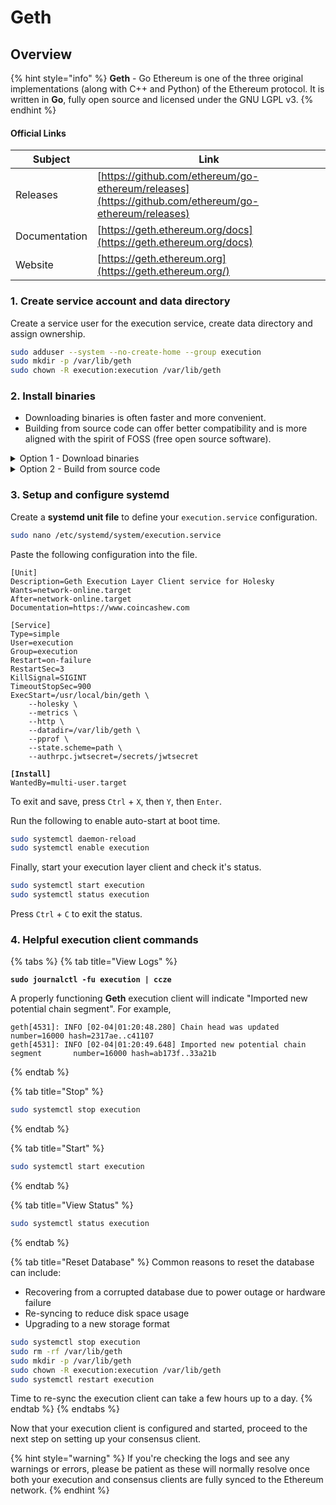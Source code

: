 # Geth

## Overview

{% hint style="info" %}
**Geth** - Go Ethereum is one of the three original implementations (along with C++ and Python) of the Ethereum protocol. It is written in **Go**, fully open source and licensed under the GNU LGPL v3.
{% endhint %}

#### Official Links

| Subject       | Link                                                                                                 |
| ------------- | ---------------------------------------------------------------------------------------------------- |
| Releases      | [https://github.com/ethereum/go-ethereum/releases](https://github.com/ethereum/go-ethereum/releases) |
| Documentation | [https://geth.ethereum.org/docs](https://geth.ethereum.org/docs)                                     |
| Website       | [https://geth.ethereum.org](https://geth.ethereum.org/)                                              |

### 1. Create service account and data directory

Create a service user for the execution service, create data directory and assign ownership.

```bash
sudo adduser --system --no-create-home --group execution
sudo mkdir -p /var/lib/geth
sudo chown -R execution:execution /var/lib/geth
```

### **2. Install binaries**

* Downloading binaries is often faster and more convenient.
* Building from source code can offer better compatibility and is more aligned with the spirit of FOSS (free open source software).

<details>

<summary>Option 1 - Download binaries</summary>

<pre class="language-bash"><code class="lang-bash">RELEASE_URL="https://geth.ethereum.org/downloads"
<strong>FILE="https://gethstore.blob.core.windows.net/builds/geth-linux-amd64[a-zA-Z0-9./?=_%:-]*.tar.gz"
</strong>BINARIES_URL="$(curl -s $RELEASE_URL | grep -Eo $FILE | head -1)"

echo Downloading URL: $BINARIES_URL

cd $HOME
wget -O geth.tar.gz $BINARIES_URL
tar -xzvf geth.tar.gz -C $HOME
rm geth.tar.gz
sudo mv $HOME/geth-* geth
</code></pre>

Install the binaries.

```bash
sudo mv $HOME/geth/geth /usr/local/bin
```

</details>

<details>

<summary>Option 2 - Build from source code</summary>

Install Go dependencies

```bash
wget -O go.tar.gz https://go.dev/dl/go1.19.6.linux-amd64.tar.gz
sudo rm -rf /usr/local/go && sudo tar -C /usr/local -xzf go.tar.gz
echo export PATH=$PATH:/usr/local/go/bin >> $HOME/.bashrc
source $HOME/.bashrc
```

Verify Go is properly installed by checking the version and cleanup files.

```bash
go version
rm go.tar.gz
```

Install build dependencies.

```bash
sudo apt-get update
sudo apt install build-essential git
```

Build the binary.

```bash
mkdir -p ~/git
cd ~/git
git clone -b master https://github.com/ethereum/go-ethereum.git
cd go-ethereum
# Get new tags
git fetch --tags
# Get latest tag name
latestTag=$(git describe --tags `git rev-list --tags --max-count=1`)
# Checkout latest tag
git checkout $latestTag
# Build
make geth
```

Install the binary.

<pre class="language-bash"><code class="lang-bash"><strong>sudo cp $HOME/git/go-ethereum/build/bin/geth /usr/local/bin
</strong></code></pre>

</details>

### **3. Setup and configure systemd**

Create a **systemd unit file** to define your `execution.service` configuration.

```bash
sudo nano /etc/systemd/system/execution.service
```

Paste the following configuration into the file.

<pre class="language-bash"><code class="lang-bash">[Unit]
Description=Geth Execution Layer Client service for Holesky
Wants=network-online.target
After=network-online.target
Documentation=https://www.coincashew.com

[Service]
Type=simple
User=execution
Group=execution
Restart=on-failure
RestartSec=3
KillSignal=SIGINT
TimeoutStopSec=900
ExecStart=/usr/local/bin/geth \
    --holesky \
    --metrics \
    --http \
    --datadir=/var/lib/geth \
    --pprof \
    --state.scheme=path \
    --authrpc.jwtsecret=/secrets/jwtsecret
   
<strong>[Install]
</strong>WantedBy=multi-user.target
</code></pre>

To exit and save, press `Ctrl` + `X`, then `Y`, then `Enter`.

Run the following to enable auto-start at boot time.

```bash
sudo systemctl daemon-reload
sudo systemctl enable execution
```

Finally, start your execution layer client and check it's status.

```bash
sudo systemctl start execution
sudo systemctl status execution
```

Press `Ctrl` + `C` to exit the status.

### 4. Helpful execution client commands

{% tabs %}
{% tab title="View Logs" %}
<pre class="language-bash"><code class="lang-bash"><strong>sudo journalctl -fu execution | ccze
</strong></code></pre>

A properly functioning **Geth** execution client will indicate "Imported new potential chain segment". For example,

```
geth[4531]: INFO [02-04|01:20:48.280] Chain head was updated    number=16000 hash=2317ae..c41107
geth[4531]: INFO [02-04|01:20:49.648] Imported new potential chain segment       number=16000 hash=ab173f..33a21b
```
{% endtab %}

{% tab title="Stop" %}
```bash
sudo systemctl stop execution
```
{% endtab %}

{% tab title="Start" %}
```bash
sudo systemctl start execution
```
{% endtab %}

{% tab title="View Status" %}
```bash
sudo systemctl status execution
```
{% endtab %}

{% tab title="Reset Database" %}
Common reasons to reset the database can include:

* Recovering from a corrupted database due to power outage or hardware failure
* Re-syncing to reduce disk space usage
* Upgrading to a new storage format

```bash
sudo systemctl stop execution
sudo rm -rf /var/lib/geth
sudo mkdir -p /var/lib/geth
sudo chown -R execution:execution /var/lib/geth
sudo systemctl restart execution
```

Time to re-sync the execution client can take a few hours up to a day.
{% endtab %}
{% endtabs %}

Now that your execution client is configured and started, proceed to the next step on setting up your consensus client.

{% hint style="warning" %}
If you're checking the logs and see any warnings or errors, please be patient as these will normally resolve once both your execution and consensus clients are fully synced to the Ethereum network.
{% endhint %}
